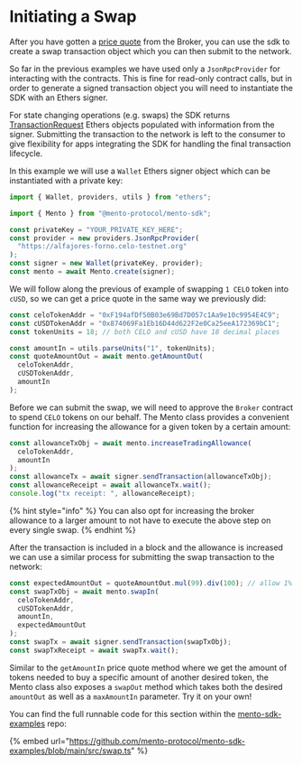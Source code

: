 # Initiating a Swap

After you have gotten a [price quote](broken-reference) from the Broker, you can use the sdk to create a swap transaction object which you can then submit to the network.

So far in the previous examples we have used only a `JsonRpcProvider` for interacting with the contracts. This is fine for read-only contract calls, but in order to generate a signed transaction object you will need to instantiate the SDK with an Ethers signer.&#x20;

For state changing operations (e.g. swaps) the SDK returns [TransactionRequest](https://docs.ethers.org/v5/api/providers/types/#providers-TransactionRequest) Ethers objects populated with information from the signer. Submitting the transaction to the network is left to the consumer to give flexibility for apps integrating the SDK for handling the final transaction lifecycle.

In this example we will use a `Wallet` Ethers signer object which can be instantiated with a private key:

```typescript
import { Wallet, providers, utils } from "ethers";

import { Mento } from "@mento-protocol/mento-sdk";

const privateKey = "YOUR_PRIVATE_KEY_HERE";
const provider = new providers.JsonRpcProvider(
  "https://alfajores-forno.celo-testnet.org"
);
const signer = new Wallet(privateKey, provider);
const mento = await Mento.create(signer);
```

We will follow along the previous of example of swapping `1 CELO` token into `cUSD`, so we can get a price quote in the same way we previously did:

```typescript
const celoTokenAddr = "0xF194afDf50B03e69Bd7D057c1Aa9e10c9954E4C9";
const cUSDTokenAddr = "0x874069Fa1Eb16D44d622F2e0Ca25eeA172369bC1";
const tokenUnits = 18; // both CELO and cUSD have 18 decimal places

const amountIn = utils.parseUnits("1", tokenUnits);
const quoteAmountOut = await mento.getAmountOut(
  celoTokenAddr,
  cUSDTokenAddr,
  amountIn
);
```

Before we can submit the swap, we will need to approve the `Broker` contract to spend `CELO` tokens on our behalf. The Mento class provides a convenient function for increasing the allowance for a given token by a certain amount:

```typescript
const allowanceTxObj = await mento.increaseTradingAllowance(
  celoTokenAddr,
  amountIn
);
const allowanceTx = await signer.sendTransaction(allowanceTxObj);
const allowanceReceipt = await allowanceTx.wait();
console.log("tx receipt: ", allowanceReceipt);
```

{% hint style="info" %}
You can also opt for increasing the broker allowance to a larger amount to not have to execute the above step on every single swap.
{% endhint %}

After the transaction is included in a block and the allowance is increased we can use a similar process for submitting the swap transaction to the network:

```typescript
const expectedAmountOut = quoteAmountOut.mul(99).div(100); // allow 1% slippage from quote
const swapTxObj = await mento.swapIn(
  celoTokenAddr,
  cUSDTokenAddr,
  amountIn,
  expectedAmountOut
);
const swapTx = await signer.sendTransaction(swapTxObj);
const swapTxReceipt = await swapTx.wait();
```

Similar to the `getAmountIn` price quote method where we get the amount of tokens needed to buy a specific amount of another desired token, the Mento class also exposes a `swapOut` method which takes both the desired `amountOut` as well as a `maxAmountIn` parameter. Try it on your own!

You can find the full runnable code for this section within the [mento-sdk-examples](https://github.com/mento-protocol/mento-sdk-examples) repo:

{% embed url="https://github.com/mento-protocol/mento-sdk-examples/blob/main/src/swap.ts" %}
